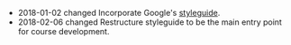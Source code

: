 - 2018-01-02 changed Incorporate Google's [styleguide](https://github.com/google/styleguide/tree/gh-pages/docguide).
- 2018-02-06 changed Restructure styleguide to be the main entry point for course development.